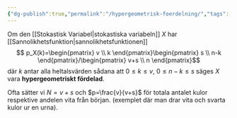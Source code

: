 ```yaml
---
{"dg-publish":true,"permalink":"/hypergeometrisk-foerdelning/","tags":["matematiskstatistik"]}
---
```


Om den [[Stokastisk Variabel\|stokastiska variabeln]] $X$ har [[Sannolikhetsfunktion\|sannolikhetsfunktionen]] $$
p_X(k)=\begin{pmatrix}
v \\
k
\end{pmatrix}\begin{pmatrix}
s \\
n-k
\end{pmatrix}/\begin{pmatrix}
v+s \\
n
\end{pmatrix}$$
där $k$ antar alla heltalsvärden sådana att $0\leq k\leq v$, $0\leq n-k\leq s$ säges $X$ vara **hypergeometriskt fördelad**.

Ofta sätter vi $N=v+s$ och $p=\frac{v}{v+s}$ för totala antalet kulor respektive andelen vita från början. (exemplet där man drar vita och svarta kulor ur en urna).